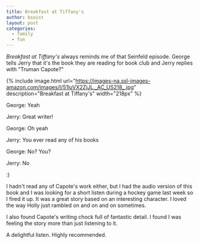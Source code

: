 ```yaml
---
title: Breakfast at Tiffany's
author: bsoist
layout: post
categories:
  - family
  - fun
---
```

_Breakfast at Tiffany's_ always reminds me of that Seinfeld episode. George tells Jerry that it's the book they are reading for book club and Jerry replies with "Truman Capote?"

{% include image.html url="https://images-na.ssl-images-amazon.com/images/I/51luVX2ZjJL._AC_US218_.jpg" description="Breakfast at Tiffany's" width="218px" %}

George: Yeah

Jerry: Great writer!

George: Oh yeah

Jerry: You ever read any of his books

George: No? You?

Jerry: No

:)

<!--more-->

I hadn't read any of Capote's work either, but I had the audio version of this book and I was looking for a short listen during a hockey game last week so I fired it up. It was a great story based on an interesting character. I loved the way Holly just rambled on and on and on sometimes.

I also found Capote's writing chock full of fantastic detail. I found I was feeling the story more than just listening to it.

A delightful listen. Highly recommended.
